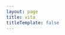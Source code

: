 ```yaml
---
layout: page
title: vita
titleTemplate: false
---
```


<script setup>
import Vita from '../.vitepress/components/Vita.vue'
</script>

<Vita/>
